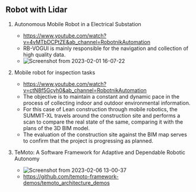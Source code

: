 ## Robot with Lidar 

1. Autonomous Mobile Robot in a Electrical Substation
    * https://www.youtube.com/watch?v=4vMTbDCPtZE&ab_channel=RobotnikAutomation
    * RB-VOGUI is mainly responsible for the navigation and collection of high quality data.
    * ![Screenshot from 2023-02-01 16-07-22](https://user-images.githubusercontent.com/20908007/216080669-d87dd951-db05-4ed7-a0f6-510fbc272f12.png)


2. Mobile robot for inspection tasks
    * https://www.youtube.com/watch?v=ctN8f5Gcyh0&ab_channel=RobotnikAutomation
    * The objective is to maintain a constant and dynamic pace in the process of collecting indoor and outdoor environmental information. 
    * For this case of Lean construction through mobile robotics, the SUMMIT-XL travels around the construction site and performs a scan to compare the real state of the same, comparing it with the plans of the 3D BIM model. 
    * The evaluation of the construction site against the BIM map serves to confirm that the project is progressing as planned.


3. TeMoto: A Software Framework for Adaptive and Dependable Robotic Autonomy 
    * ![Screenshot from 2023-02-06 13-00-37](https://user-images.githubusercontent.com/20908007/216966168-27f3474e-7adc-4be7-adb4-08ed6da86bc7.png)
    * https://github.com/temoto-framework-demos/temoto_architecture_demos
